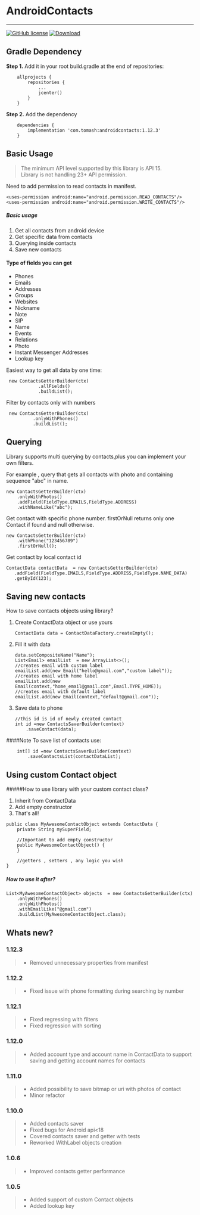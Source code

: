 AndroidContacts
===================
----------------------------------
[![GitHub license](https://img.shields.io/github/license/mashape/apistatus.svg)](https://github.com/blainepwnz/AndroidContacts/blob/master/LICENSE.txt)
[ ![Download](https://api.bintray.com/packages/blainepwnz/maven/androidcontacts/images/download.svg) ](https://bintray.com/blainepwnz/maven/androidcontacts/_latestVersion)


Gradle Dependency
---------------------------
**Step 1.** Add it in your root build.gradle at the end of repositories:
```
	allprojects {
		repositories {
			...
			jcenter()
    	}
	}
```
**Step 2.** Add the dependency
```
	dependencies {
		implementation 'com.tomash:androidcontacts:1.12.3'
	}
```


 Basic Usage
------------------


>The minimum API level supported by this library is API 15.  
>Library is not handling 23+ API permission.

Need to add permission to read contacts in manifest.
```
<uses-permission android:name="android.permission.READ_CONTACTS"/>
<uses-permission android:name="android.permission.WRITE_CONTACTS"/>
```

##### Basic usage
1. Get all contacts from android device
2. Get specific data from contacts
3. Querying inside contacts
4. Save new contacts  

#### Type of fields you can get

* Phones
* Emails
* Addresses
* Groups
* Websites
* Nickname
* Note
* SIP
* Name
* Events
* Relations
* Photo
* Instant Messenger Addresses
* Lookup key

Easiest way to get all data by one time:
```
 new ContactsGetterBuilder(ctx)
            .allFields()
            .buildList();
```
Filter by contacts only with numbers
```
 new ContactsGetterBuilder(ctx)
          .onlyWithPhones()
		  .buildList();          
```


Querying
------------------
Library supports multi querying by contacts,plus you can implement your own filters.

For example , query that gets all contacts with photo and containing sequence "abc" in name.
```
new ContactsGetterBuilder(ctx)
    .onlyWithPhotos()
    .addField(FieldType.EMAILS,FieldType.ADDRESS)
    .withNameLike("abc");
```              
 
 Get contact with specific phone number.
 firstOrNull returns only one Contact if found and null otherwise.
```
new ContactsGetterBuilder(ctx)
    .withPhone("123456789")
    .firstOrNull();   
```

Get contact by local contact id
```
ContactData contactData  = new ContactsGetterBuilder(ctx)
   .addField(FieldType.EMAILS,FieldType.ADDRESS,FieldType.NAME_DATA)
   .getById(123);
```    

Saving new contacts
-------------------

How to save contacts objects using library?

1. Create ContactData object or use yours

	```
    ContactData data = ContactDataFactory.createEmpty();
	```

2. Fill it with data

	```
    data.setCompositeName("Name");
    List<Email> emailList  = new ArrayList<>();
    //creates email with custom label
    emailList.add(new Email("hello@gmail.com","custom label"));
    //creates email with home label
    emailList.add(new Email(context,"home_email@gmail.com",Email.TYPE_HOME));
    //creates email with default label
    emailList.add(new Email(context,"default@gmail.com"));
	```

3. Save data to phone

	```
    //this id is id of newly created contact
    int id =new ContactsSaverBuilder(context)
        .saveContact(data);
	```

####Note
To save list of contacts use:
```
    int[] id =new ContactsSaverBuilder(context)
        .saveContactsList(contactDataList);
```

Using custom Contact object
------------------
#####How to use library with your custom contact class?
1. Inherit from ContactData
2. Add empty constructor
3. That's all!

```
public class MyAwesomeContactObject extends ContactData {
    private String mySuperField;

    //Important to add empty constructor
    public MyAwesomeContactObject() {
    }

    //getters , setters , any logic you wish
}
```
##### How to use it after?
```
List<MyAwesomeContactObject> objects  = new ContactsGetterBuilder(ctx)
    .onlyWithPhones()
    .onlyWithPhotos()
    .withEmailLike("@gmail.com")
    .buildList(MyAwesomeContactObject.class);
```

Whats new?
------------------
### 1.12.3
> * Removed unnecessary properties from manifest

### 1.12.2
> * Fixed issue with phone formatting during searching by number

### 1.12.1
> * Fixed regressing with filters
> * Fixed regression with sorting

### 1.12.0
> * Added account type and account name in ContactData to support saving and getting account names for contacts  

### 1.11.0
> * Added possibility to save bitmap or uri with photos of contact
> * Minor refactor  

### 1.10.0
> * Added contacts saver
> * Fixed bugs for Android api<18
> * Covered contacts saver and getter with tests
> * Reworked WithLabel objects creation

### 1.0.6
> * Improved contacts getter performance

### 1.0.5 
> * Added support of custom Contact objects
> * Added lookup key

